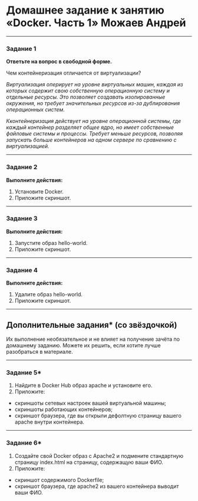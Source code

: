 # Домашнее задание к занятию «Docker. Часть 1» Можаев Андрей

---

### Задание 1

**Ответьте на вопрос в свободной форме.** 

Чем контейнеризация отличается от виртуализации?

*Виртуализация оперирует на уровне виртуальных машин, каждая из которых содержит свою собственную операционную систему и отдельные ресурсы. Это позволяет создавать изолированные окружения, но требует значительных ресурсов из-за дублирования операционных систем.*

*Кконтейнеризация действует на уровне операционной системы, где каждый контейнер разделяет общее ядро, но имеет собственные файловые системы и процессы. Требует меньше ресурсов, позволяя запускать больше контейнеров на одном сервере по сравнению с виртуализацией.*


---

### Задание 2 

**Выполните действия:**

1. Установите Docker.
1. Приложите скриншот.

---

### Задание 3

**Выполните действия:**

1. Запустите образ hello-world.
1. Приложите скриншот.

---

### Задание 4 

**Выполните действия:**

1. Удалите образ hello-world.
1. Приложите скриншот.

---

## Дополнительные задания* (со звёздочкой)

Их выполнение необязательное и не влияет на получение зачёта по домашнему заданию. Можете их решить, если хотите лучше разобраться в материале.

---

### Задание 5*

1. Найдите в Docker Hub образ apache и установите его.
1. Приложите:
 * скриншоты сетевых настроек вашей виртуальной машины;
 * скриншоты работающих контейнеров;
 * скриншот браузера, где вы открыли дефолтную страницу вашего apache внутри контейнера.

---

### Задание 6*

1. Создайте свой Docker образ с Apache2 и подмените стандартную страницу index.html на страницу, содержащую ваши ФИО.
1. Приложите:
 * скриншот содержимого Dockerfile;
 * скриншот браузера, где apache2 из вашего контейнера выводит ваши ФИО.
